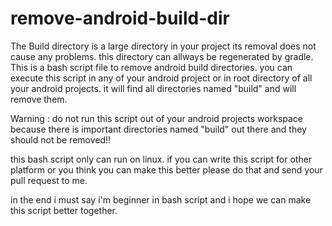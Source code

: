 # remove-android-build-dir
The Build directory is a large directory in your project its removal does not cause any problems. this directory can allways be regenerated by gradle.
This is a bash script file to remove android build directories. you can execute this script in any of your android project or in root directory of all your android projects. it will find all directories named "build" and will remove them.

Warning : do not run this script out of your android projects workspace because there is important directories named "build" out there and they should not be removed!!

this bash script only can run on linux. if you can write this script for other platform or you think you can make this better please do that and send your pull request to me.

in the end i must say i'm beginner in bash script and i hope we can make this script better together.
